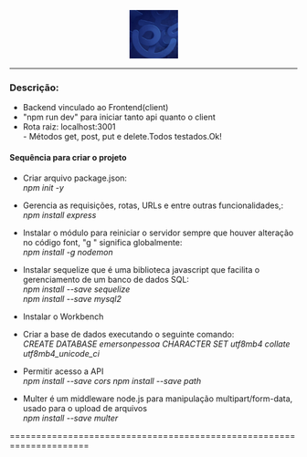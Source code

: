<p align="center">
<img src= "./public/upload/anuncios/1619967322529_detalhes_servico.jpg" width="85" alt="icon-anchor" >
</p>
<hr>

### Descrição:
- Backend vinculado ao Frontend(client)<br>
- "npm run dev" para iniciar tanto api quanto o client<br>
- Rota raiz: localhost:3001<br>- Métodos get, post, put e delete.Todos testados.Ok!<br>

#### Sequência para criar o projeto
* Criar arquivo package.json:<br>
*npm init -y*<br>

* Gerencia as requisições, rotas, URLs e entre outras funcionalidades,:<br>
*npm install express*<br>

* Instalar o módulo para reiniciar o servidor sempre que houver alteração no código font, "g " significa globalmente:<br>
*npm install -g nodemon*<br>

* Instalar sequelize que é uma biblioteca javascript que facilita o gerenciamento de um banco de dados SQL:<br>
*npm install --save sequelize*<br>
*npm install --save mysql2*
* Instalar o Workbench<br>
* Criar a base de dados executando o seguinte comando:<br>
*CREATE DATABASE emersonpessoa CHARACTER SET utf8mb4 collate utf8mb4_unicode_ci*
* Permitir acesso a API<br>
*npm install --save cors*
*npm install --save path*

* Multer é um middleware node.js para manipulação multipart/form-data, usado para o upload de arquivos<br>
*npm install --save multer*

=====================================================================



